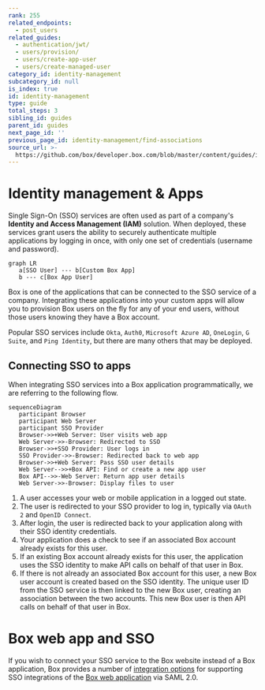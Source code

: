 ```yaml
---
rank: 255
related_endpoints:
  - post_users
related_guides:
  - authentication/jwt/
  - users/provision/
  - users/create-app-user
  - users/create-managed-user
category_id: identity-management
subcategory_id: null
is_index: true
id: identity-management
type: guide
total_steps: 3
sibling_id: guides
parent_id: guides
next_page_id: ''
previous_page_id: identity-management/find-associations
source_url: >-
  https://github.com/box/developer.box.com/blob/master/content/guides/identity-management/index.md
---
```


# Identity management & Apps

Single Sign-On (SSO) services are often used as part of a company's **Identity
and Access Management (IAM)** solution. When deployed, these services grant
users the ability to securely authenticate multiple applications by logging in
once, with only one set of credentials (username and password).

```mermaid;width=600px
graph LR
   a[SSO User] --- b[Custom Box App]
   b --- c[Box App User]
```

Box is one of the applications that can be connected to the SSO service of a
company. Integrating these applications into your custom apps will allow you to
provision Box users on the fly for any of your end users, without those users
knowing they have a Box account.

<Message notice>

Popular SSO services include `Okta`, `Auth0`, `Microsoft Azure AD`,
`OneLogin`, `G Suite`, and `Ping Identity`, but there are many others that may
be deployed.

</Message>

## Connecting SSO to apps

When integrating SSO services into a Box application programmatically, we are
referring to the following flow.

```mermaid
sequenceDiagram
   participant Browser
   participant Web Server
   participant SSO Provider
   Browser->>+Web Server: User visits web app
   Web Server->>-Browser: Redirected to SSO
   Browser->>+SSO Provider: User logs in
   SSO Provider->>-Browser: Redirected back to web app
   Browser->>+Web Server: Pass SSO user details
   Web Server-->>+Box API: Find or create a new app user
   Box API-->>-Web Server: Return app user details
   Web Server->>-Browser: Display files to user
```

1. A user accesses your web or mobile application in a logged out state.
2. The user is redirected to your SSO provider to log in, typically via
`OAuth 2` and `OpenID Connect`.
3. After login, the user is redirected back to your application along with
their SSO identity credentials.
4. Your application does a check to see if an associated Box account already
exists for this user.
5. If an existing Box account already exists for this user, the application
uses the SSO identity to make API calls on behalf of that user in Box.
6. If there is not already an associated Box account for this user, a
new Box user account is created based on the SSO identity. The unique user ID
from the SSO service is then linked to the new Box user, creating an
association between the two accounts. This new Box user is then API calls on
behalf of that user in Box.

<Message notice>

# Box web app and SSO

If you wish to connect your SSO service to the Box website instead of a Box
application, Box provides a number of [integration options][sso-support] for
supporting SSO integrations of the [Box web application](https://www.box.com)
via SAML 2.0.

</Message>

[sso-support]: https://support.box.com/hc/en-us/articles/360043696514-Setting-Up-Single-Sign-On-SSO-for-your-Enterprise
